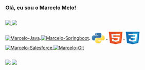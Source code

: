 ### Olá, eu sou o Marcelo Melo!

##

<div style="display: inline_block">
  <a href="https://github.com/MarceloMelo2018">
  <img height="150em" src="https://github-readme-stats.vercel.app/api?username=MarceloMelo2018&show_icons=true&theme=gruvbox&include_all_commits=true&count_private=true"/>
  <img height="150em" src="https://github-readme-stats.vercel.app/api/top-langs/?username=MarceloMelo2018&layout=compact&langs_count=7&theme=gruvbox"/>
</div>
    
<div style="display: inline_block"><br>
  <img align="center" alt="Marcelo-Java" height="50" width="60" src="https://cdn.jsdelivr.net/gh/devicons/devicon/icons/java/java-original-wordmark.svg" />
  <img align="center" alt="Marcelo-Springboot" height="40" width="50" src="https://cdn.jsdelivr.net/gh/devicons/devicon/icons/spring/spring-original.svg" />
  <img align="center" alt="Marcelo-Python" height="40" width="50" src="https://raw.githubusercontent.com/devicons/devicon/master/icons/python/python-original.svg">
  <img align="center" alt="Marcelo-HTML" height="40" width="50" src="https://raw.githubusercontent.com/devicons/devicon/master/icons/html5/html5-original.svg">
  <img align="center" alt="Marcelo-CSS" height="40" width="50" src="https://raw.githubusercontent.com/devicons/devicon/master/icons/css3/css3-original.svg">
  <img align="center" alt="Marcelo-Salesforce" height="60" width="70" src="https://salesforcecodex.com/wp-content/uploads/2019/08/SalesforceCodex_Apex-e1566962527231.png">
  <img align="center" alt="Marcelo-Git" height="40" width="50" src="https://cdn.jsdelivr.net/gh/devicons/devicon/icons/git/git-plain.svg" />
</div>

##
  
<div style="display: inline_block">
  <a href="https://www.linkedin.com/in/marcelo-silva-berto-de-melo-88141850/" target="_blank"><img src="https://img.shields.io/badge/-LinkedIn-%230077B5?style=for-the-badge&logo=linkedin&logoColor=white" target="_blank"></a>
  <a href = "mailto:marceloberto.melo@gmail.com"><img src="https://img.shields.io/badge/-Gmail-%23333?style=for-the-badge&logo=gmail&logoColor=white" target="_blank"></a>
</div>
